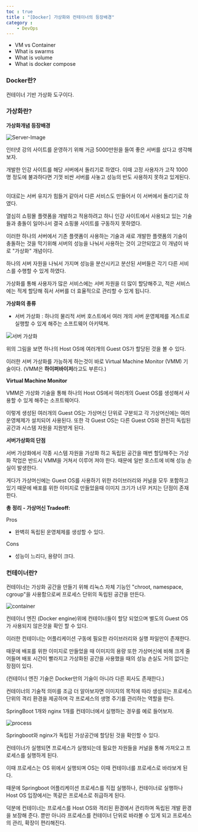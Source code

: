 ```yaml
---
toc : true
title : "[Docker] 가상화와 컨테이너의 등장배경"
category : 
    - DevOps
---
```

- VM vs Container
- What is swarms
- What is volume
- What is docker compose

### Docker란?
컨테이너 기반 가상화 도구이다.

### 가상화란?
**가상화개념 등장배경**

![Server-Image](https://encrypted-tbn0.gstatic.com/images?q=tbn:ANd9GcQDcG0TtA23AezEeiHhkl-17fuVmbNdW58KYXINpJjkvZkwHN02x4Z0shwhtP-BwbnUI6U&usqp=CAU)

인터넷 강의 사이트를 운영하기 위해 거금 5000만원을 들여 좋은 서버를 샀다고 생각해보자.

개발한 인강 사이트를 해당 서버에서 돌리기로 하였다. 이때 고정 사용자가 고작 1000명 정도에 불과하다면 기껏 비싼 서버를 사놓고 성능의 반도 사용하지 못하고 있게된다.

<br>
이대로는 서버 유지가 힘들거 같아서 다른 서비스도 만들어서 이 서버에서 돌리기로 하였다.

열심히 쇼핑몰 플랫폼을 개발하고 적용하려고 하니 인강 사이트에서 사용되고 있는 기술들과 충돌이 일어나서 결국 쇼핑몰 사이트를 구동하지 못하였다.

이러한 하나의 서버에서 기존 플랫폼이 사용하는 기술과 새로 개발한 플랫폼의 기술이 충돌하는 것을 막기위해 서버의 성능을 나눠서 사용하는 것이 고안되었고 이 개념이 바로 "가상화" 개념이다.

하나의 서버 자원을 나눠서 가지며 성능을 분산시키고 분산된 서버들은 각기 다른 서비스를 수행할 수 있게 하였다.

가상화를 통해 사용자가 많은 서비스에는 서버 자원을 더 많이 할당해주고, 적은 서비스에는 적게 할당해 줘서 서버를 더 효율적으로 관리할 수 있게 됩니다.

**가상화의 종류**

- 서버 가상화 : 하나의 물리적 서버 호스트에서 여러 개의 서버 운영체제를 게스트로 실행할 수 있게 해주는 소프트웨어 아키텍쳐.

![서버 가상화](https://i2.wp.com/thinkground.studio/wp-content/uploads/2019/04/190414_Hosted-Virtualization-Architecture.png?resize=768%2C716&ssl=1)

위의 그림을 보면 하나의 Host OS에 여러개의 Guest OS가 할당된 것을 볼 수 있다.

이러한 서버 가상화를 가능하게 하는것이 바로 Virtual Machine Monitor $($VMM) 기술이다. $($VMM은 **하이퍼바이저**라고도 부른다.)

**Virtual Machine Monitor**

VMM은 가상화 기술을 통해 하나의 Host OS에서 여러개의 Guest OS를 생성해서 사용할 수 있게 해주는 소프트웨어다.

이렇게 생성된 여러개의 Guest OS는 가상머신 단위로 구분되고 각 가상머신에는 여러 운영체제가 설치되어 사용된다. 또한 각 Guest OS는 다른 Guest OS와 완전히 독립된 공간과 시스템 자원을 지원받게 된다.

**서버가상화의 단점**

서버 가상화에서 각종 시스템 자원을 가상화 하고 독립된 공간을 매번 할당해주는 가상화 작업은 반드시 VMM을 거쳐서 이루어 져야 한다. 때문에 일반 호스트에 비해 성능 손실이 발생한다.

게다가 가상머신에는 Guest OS를 사용하기 위한 라이브러리와 커널을 모두 포함하고 있기 때문에 배포를 위한 이미지로 만들었을때 이미지 크기가 너무 커지는 단점이 존재한다.

**총 정리 - 가상머신 Tradeoff:**

Pros

- 완벽히 독립된 운영체제를 생성할 수 있다.

Cons

- 성능이 느리다, 용량이 크다.

### 컨테이너란?

컨테이너는 가상화 공간을 만들기 위해 리눅스 자체 기능인 "chroot, namespace, cgroup"을 사용함으로써 프로세스 단위의 독립된 공간을 만든다.

![container](https://s3.us-west-2.amazonaws.com/secure.notion-static.com/b968b00f-d1a4-4c1b-a987-b3b286ac7c41/%EC%8A%A4%ED%81%AC%EB%A6%B0%EC%83%B7_2021-11-03_%EC%98%A4%ED%9B%84_4.54.07.png?X-Amz-Algorithm=AWS4-HMAC-SHA256&X-Amz-Content-Sha256=UNSIGNED-PAYLOAD&X-Amz-Credential=AKIAT73L2G45EIPT3X45%2F20211128%2Fus-west-2%2Fs3%2Faws4_request&X-Amz-Date=20211128T144833Z&X-Amz-Expires=86400&X-Amz-Signature=79cb825ba4e2e1f282d159f885a3588700ed7ccc7d71beb1cc4cdf480cf7c826&X-Amz-SignedHeaders=host&response-content-disposition=filename%20%3D%22%25EC%258A%25A4%25ED%2581%25AC%25EB%25A6%25B0%25EC%2583%25B7%25202021-11-03%2520%25EC%2598%25A4%25ED%259B%2584%25204.54.07.png%22&x-id=GetObject)

컨테이너 엔진 $($Docker engine)위에 컨테이너들이 할당 되었으며 별도의 Guest OS가 사용되지 않은것을 확인 할 수 있다.

이러한 컨테이너는 어플리케이션 구동에 필요한 라이브러리와 실행 파일만이 존재한다.

때문에 배포를 위한 이미지로 만들었을 때 이미지의 용량 또한 가상머신에 비해 크게 줄어들며 배포 시간이 빨라지고 가상화된 공간을 사용했을 때의 성능 손실도 거의 없다는 장점이 있다.

$($컨테이너 엔진 기술은 Docker만의 기술이 아니라 다른 회사도 존재한다.)

컨테이너의 기술적 의미를 조금 더 알아보자면 이미지의 목적에 따라 생성되는 프로세스 단위의 격리 환경을 제공하며 각 프로세스의 생명 주기를 관리하는 역할을 한다.

SpringBoot 1개와 nginx 1개를 컨테이너에서 실행하는 경우를 예로 들어보자.

![process](https://s3.us-west-2.amazonaws.com/secure.notion-static.com/22b43b23-0fe2-4718-a236-f63f8e30b979/%EC%8A%A4%ED%81%AC%EB%A6%B0%EC%83%B7_2021-11-03_%EC%98%A4%ED%9B%84_6.05.03.png?X-Amz-Algorithm=AWS4-HMAC-SHA256&X-Amz-Content-Sha256=UNSIGNED-PAYLOAD&X-Amz-Credential=AKIAT73L2G45EIPT3X45%2F20211128%2Fus-west-2%2Fs3%2Faws4_request&X-Amz-Date=20211128T145312Z&X-Amz-Expires=86400&X-Amz-Signature=f889bc092af55e7128ab9b290ad11f1fd9eab3bf7e7fb8b44e9653e49db875d0&X-Amz-SignedHeaders=host&response-content-disposition=filename%20%3D%22%25EC%258A%25A4%25ED%2581%25AC%25EB%25A6%25B0%25EC%2583%25B7%25202021-11-03%2520%25EC%2598%25A4%25ED%259B%2584%25206.05.03.png%22&x-id=GetObject)

Springboot와 nginx가 독립된 가상공간에 할당된 것을 확인할 수 있다.

컨테이너가 실행되면 프로세스가 실행되는데 필요한 자원들을 커널을 통해 가져오고 프로세스를 실행하게 된다.

이때 프로세스는 OS 위에서 실행되며 OS는 이때 컨테이너를 프로세스로 바라보게 된다.

때문에 Springboot 어플리케이션 프로세스를 직접 실행하나, 컨테이너로 실행하나 Host OS 입장에서는 똑같은 프로세스로 취급하게 된다.

덕분에 컨테이너는 프로세스를 Host OS와 격리된 환경에서 관리하며 독립된 개발 환경을 보장해 준다. 뿐만 아니라 프로세스를 컨테이너 단위로 바라볼 수 있게 되고 프로세스의 관리, 확장이 편리해진다.


